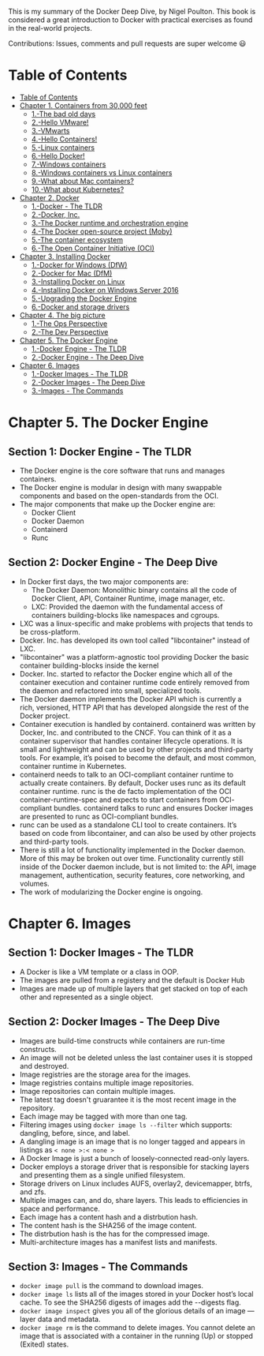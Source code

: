 
This is my summary of the Docker Deep Dive, by Nigel Poulton. This book is considered a great introduction to Docker with practical exercises as found in the real-world projects.

Contributions: Issues, comments and pull requests are super welcome 😃

<!-- TOC depthFrom:1 depthTo:6 withLinks:1 updateOnSave:1 orderedList:0 -->
# Table of Contents
- [Table of Contents](#table-of-contents)
- [Chapter 1. Containers from 30,000 feet]()
	- [1.-The bad old days]()
	- [2.-Hello VMware!]()
	- [3.-VMwarts]()
	- [4.-Hello Containers!]()
	- [5.-Linux containers]()
	- [6.-Hello Docker!]()
	- [7.-Windows containers]()
	- [8.-Windows containers vs Linux containers]()
	- [9.-What about Mac containers?]()
	- [10.-What about Kubernetes?]()
- [Chapter 2.  Docker]()
	- [1.-Docker - The TLDR]()
	- [2.-Docker, Inc.]()
	- [3.-The Docker runtime and orchestration engine]()
	- [4.-The Docker open-source project (Moby)]()
	- [5.-The container ecosystem]()
	- [6.-The Open Container Initiative (OCI)]()
- [Chapter 3. Installing Docker]()
	- [1.-Docker for Windows (DfW)]()
	- [2.-Docker for Mac (DfM)]()
	- [3.-Installing Docker on Linux]()
	- [4.-Installing Docker on Windows Server 2016]()
	- [5.-Upgrading the Docker Engine]()
	- [6.-Docker and storage drivers]()
- [Chapter 4. The big picture]()
	- [1.-The Ops Perspective]()
	- [2.-The Dev Perspective]()
- [Chapter 5. The Docker Engine](#chapter5-the-docker-engine)
	- [1.-Docker Engine - The TLDR]()
	- [2.-Docker Engine - The Deep Dive]()
- [Chapter 6. Images](#chapter6-images)
	- [1.-Docker Images - The TLDR]()
	- [2.-Docker Images - The Deep Dive]()
	- [3.-Images - The Commands]()
<!-- /TOC -->

# Chapter 5. The Docker Engine
## Section 1: Docker Engine - The TLDR
 - The Docker engine is the core software that runs and manages
   containers.
 - The Docker engine is modular in design with many swappable
   components and based on the open-standards from the OCI.
 - The major components that make up the Docker engine are:
	 - Docker Client
	 - Docker Daemon
	 - Containerd
	 - Runc
## Section 2: Docker Engine - The Deep Dive
 - In Docker first days, the two major components are:
	 - The Docker Daemon: Monolithic binary contains all the code of Docker Client, API, Container Runtime, image manager, etc.
	 - LXC: Provided the daemon with the fundamental access of containers building-blocks like namespaces and cgroups.
 - LXC was a linux-specific and make problems with projects that tends
   to be cross-platform.
 - Docker. Inc. has developed its own tool called "libcontainer" instead
   of LXC.
 - "libcontainer" was a platform-agnostic tool providing Docker the
   basic container building-blocks inside the kernel
 - Docker. Inc. started to refactor the Docker engine which all of the
   container execution and container runtime code entirely removed from the daemon and refactored into small, specialized tools.
 - The Docker daemon implements the Docker API which is currently a
   rich, versioned, HTTP API that has developed alongside the rest of
   the Docker project.
 - Container execution is handled by containerd. containerd was written by Docker, Inc. and contributed to the CNCF. You can think of it as a container supervisor that handles container lifecycle operations. It is small and lightweight and can be used by other projects and third-party tools. For example, it’s poised to become the default, and most common, container runtime in Kubernetes.
 - containerd needs to talk to an OCI-compliant container runtime to actually create containers. By default, Docker uses runc as its default container runtime. runc is the de facto implementation of the OCI container-runtime-spec and expects to start containers from OCI- compliant bundles. containerd talks to runc and ensures Docker images are presented to runc as OCI-compliant bundles.
 - runc can be used as a standalone CLI tool to create containers. It’s based on code from libcontainer, and can also be used by other projects and third-party tools.
 - There is still a lot of functionality implemented in the Docker daemon. More of this may be broken out over time. Functionality currently still inside of the Docker daemon include, but is not limited to: the API, image management, authentication, security features, core networking, and volumes.
 - The work of modularizing the Docker engine is ongoing.

# Chapter 6. Images
## Section 1: Docker Images - The TLDR
 - A Docker is like a VM template or a class in OOP.
 - The images are pulled from a registery and the default is Docker Hub
 - Images are made up of multiple layers that get stacked on top of each
   other and represented as a single object.
## Section 2: Docker Images - The Deep Dive
 - Images are build-time constructs while containers are run-time constructs.
 - An image will not be deleted unless the last container uses it is stopped and destroyed.
 - Image registries are the storage area for the images.
 - Image registries contains multiple image repositories.
 - Image repositories can contain multiple images.
 - The latest tag doesn't gruarantee it is the most recent image in the repository.
 - Each image may be tagged with more than one tag.
 - Filtering images using `docker image ls --filter` which supports: dangling, before, since, and label.
 - A dangling image is an image that is no longer tagged and appears in listings as `< none >:< none >`
 - A Docker Image is just a bunch of loosely-connected read-only layers.
 - Docker employs a storage driver that is responsible for stacking layers and presenting them as a single unified filesystem.
 - Storage drivers on Linux includes AUFS, overlay2, devicemapper, btrfs, and zfs.
 - Multiple images can, and do, share layers. This leads to efficiencies in space and performance.
 - Each image has a content hash and a distrbution hash.
 - The content hash is the SHA256 of the image content.
 - The distrbution hash is the has for the compressed image.
 - Multi-architecture images has a manifest lists and manifests.
## Section 3: Images - The Commands

 - `docker image pull` is the command to download images.
 - `docker image ls` lists all of the images stored in your Docker
   host’s local cache. To see the SHA256 digests of images add the
   --digests flag.
 - `docker image inspect` gives you all of the glorious details of an
   image — layer data and metadata.
 - `docker image rm` is the command to delete images. You cannot delete an image that is associated with a container in the running (Up) or stopped (Exited) states.

